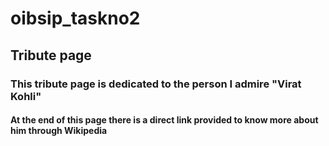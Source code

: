 # oibsip_taskno2
## Tribute page
### This tribute page is dedicated to the person I admire "Virat Kohli"
#### At the end of this page there is a direct link provided to know more about him through Wikipedia
